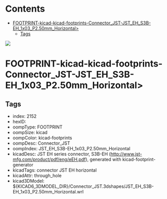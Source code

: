 



Contents
========

* [FOOTPRINT-kicad-kicad-footprints-Connector_JST-JST_EH_S3B-EH_1x03_P2.50mm_Horizontal>](#footprint-kicad-kicad-footprints-connector_jst-jst_eh_s3b-eh_1x03_p250mm_horizontal)
	* [Tags](#tags)
  
![][im]
# FOOTPRINT-kicad-kicad-footprints-Connector_JST-JST_EH_S3B-EH_1x03_P2.50mm_Horizontal>

## Tags

- index: 2152
- hexID: 
- oompType: FOOTPRINT
- oompSize: kicad
- oompColor: kicad-footprints
- oompDesc: Connector_JST
- oompIndex: JST_EH_S3B-EH_1x03_P2.50mm_Horizontal
- kicadDesc: JST EH series connector, S3B-EH (http://www.jst-mfg.com/product/pdf/eng/eEH.pdf), generated with kicad-footprint-generator
- kicadTags: connector JST EH horizontal
- kicadAttr: through_hole
- kicad3DModel: ${KICAD6_3DMODEL_DIR}/Connector_JST.3dshapes/JST_EH_S3B-EH_1x03_P2.50mm_Horizontal.wrl



[im]: image.png
